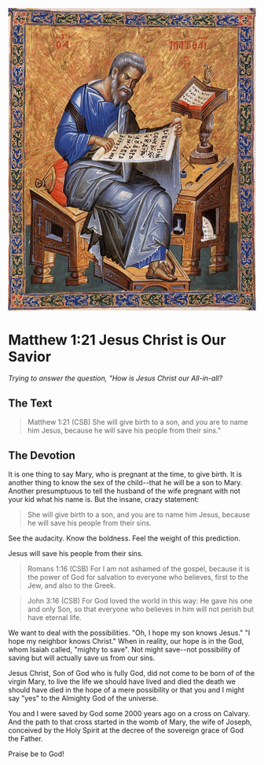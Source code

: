 <img class="intro-right" src="art-matthew.jpg">

# Matthew 1:21 Jesus Christ is Our Savior

*Trying to answer the question, "How is Jesus Christ our All-in-all?*

## The Text

>Matthew 1:21 (CSB) She will give birth to a son, and you are to name him Jesus, because he will save his people from their sins.”

## The Devotion

It is one thing to say Mary, who is pregnant at the time, to give birth. It is another thing to know the sex of the child--that he will be a son to Mary. Another presumptuous to tell the husband of the wife pregnant with not your kid what his name is. But the insane, crazy statement:

>She will give birth to a son, and you are to name him Jesus, because he will save his people from their sins.

See the audacity. Know the boldness. Feel the weight of this prediction.

Jesus will save his people from their sins.

>Romans 1:16 (CSB) For I am not ashamed of the gospel, because it is the power of God for salvation to everyone who believes, first to the Jew, and also to the Greek.

>John 3:16 (CSB) For God loved the world in this way: He gave his one and only Son, so that everyone who believes in him will not perish but have eternal life.

We want to deal with the possibilities. "Oh, I hope my son knows Jesus." "I hope my neighbor knows Christ." When in reality, our hope is in the God, whom Isaiah called, "mighty to save". Not might save--not possibility of saving but will actually save us from our sins.

Jesus Christ, Son of God who is fully God, did not come to be born of of the virgin Mary, to live the life we should have lived and died the death we should have died in the hope of a mere possibility or that you and I might say "yes" to the Almighty God of the universe.

You and I were saved by God some 2000 years ago on a cross on Calvary. And the path to that cross started in the womb of Mary, the wife of Joseph, conceived by the Holy Spirit at the decree of the sovereign grace of God the Father.

Praise be to God!

